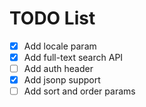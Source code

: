 TODO List
============

  - [x] Add locale param
  - [x] Add full-text search API
  - [ ] Add auth header
  - [x] Add jsonp support
  - [ ] Add sort and order params
